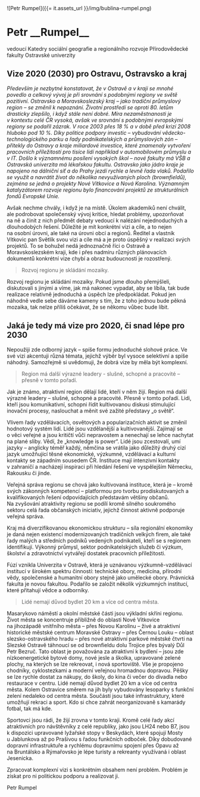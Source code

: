 <div class="persona">
![Petr Rumpel]({{= it.assets_url }}/img/bublina-rumpel.png)

  <div>
    <h1>Petr __Rumpel__</h1>
    <span>vedoucí Katedry sociální geografie a regionálního rozvoje Přírodovědecké fakulty Ostravské univerzity</span>
  </div>
</div>

Vize 2020 (2030) pro Ostravu, Ostravsko a kraj
----------------------------------------------

*Především je nezbytné konstatovat, že v&nbsp;Ostravě a v&nbsp;kraji se mnohé povedlo a celkový vývoj je při srovnání s&nbsp;podobnými regiony ve světě pozitivní. Ostravsko a Moravskoslezský kraj &ndash; jako tradiční průmyslový region &ndash; se změnil k&nbsp;nepoznání. Životní prostředí se oproti 80.&nbsp;letům drasticky zlepšilo, i&nbsp;když stále není dobré. Míra nezaměstnanosti je v&nbsp;kontextu celé ČR vysoká, avšak ve srovnání s&nbsp;podobnými evropskými regiony se podařil zázrak. V&nbsp;roce 2003 přes 18&nbsp;% a v&nbsp;době před krizí 2008 hluboko pod 10&nbsp;%. Díky politice podpory investic &ndash; vybudování vědecko-technologického parku a řady podnikatelských a průmyslových zón &ndash; přitekly do Ostravy a kraje miliardové investice, které znamenaly vytvoření pracovních příležitostí pro tisíce lidí například v&nbsp;automobilovém průmyslu a v&nbsp;IT. Došlo k&nbsp;významnému posílení vysokých škol &ndash; nové fakulty má VŠB a Ostravská univerzita má lékařskou fakultu. Ostravsko jako jádro kraje je napojeno na&nbsp;dálniční síť a do Prahy jezdí rychle a levně řada vlaků. Podařilo se využít a navrátit život do několika nevyužívaných ploch (brownfieldů), zejména se jedná o&nbsp;projekty Nové Vítkovice a Nová Karolina. Významným katalyzátorem rozvoje regionu bylo financování projektů ze strukturálních fondů Evropské Unie.*

Avšak nechme chvály, i když je na&nbsp;místě. Úkolem akademiků není chválit, ale podrobovat společenský vývoj kritice, hledat problémy, upozorňovat na&nbsp;ně a činit z&nbsp;nich předmět debaty vedoucí k&nbsp;nalézání nejednoduchých a dlouhodobých řešení. Důležité je mít konkrétní vizi a cíle, a to nejen na&nbsp;osobní úrovni, ale také na&nbsp;úrovni obcí a regionů. Ředitel a vlastník Vítkovic pan Světlík svou vizi a cíle má a je proto úspěšný v&nbsp;realizaci svých projektů. To se bohužel nedá jednoznačně říci o&nbsp;Ostravě a Moravskoslezském kraji, kde i&nbsp;přes nadmíru různých plánovacích dokumentů konkrétní vize chybí a obraz budoucnosti je rozostřený.

> Rozvoj regionu je skládání mozaiky.

Rozvoj regionu je skládání mozaiky. Pokud jsme dlouho přemýšleli, diskutovali s&nbsp;jinými a víme, jak má nakonec vypadat, aby se líbila, tak bude realizace relativně jednoduchá a úspěch lze předpokládat. Pokud jen náhodně vedle sebe dáváme kameny s&nbsp;tím, že z&nbsp;toho jednou bude pěkná mozaika, tak nelze příliš očekávat, že se někomu vůbec bude líbit.

Jaká je tedy má vize pro 2020, či&nbsp;snad lépe pro 2030
----------------------------------------------------

Nepoužiji zde odborný jazyk &ndash; spíše formu jednoduché slohové práce. Ve své vizi akcentuji různá témata, jejichž výběr byl vysoce selektivní a spíše náhodný. Samozřejmě si uvědomuji, že dobrá vize by měla být komplexní. 

> Region má další výrazné leadery - slušné, schopné a pracovité – přesně v tomto pořadí.

Jak je známo, atraktivní region dělají lidé, kteří v&nbsp;něm žijí. Region má další výrazné leadery &ndash; slušné, schopné a pracovité. Přesně v&nbsp;tomto pořadí. Lidi, kteří jsou komunikativní, schopni řídit kultivovanou diskusi stimulující inovační procesy, naslouchat a měnit své zažité představy „o světě“. 

Vlivem řady vzdělávacích, osvětových a popularizačních aktivit se změnil hodnotový systém lidí. Lidé jsou vzdělanější a kultivovanější. Zajímají se o&nbsp;věci veřejné a jsou kritičtí vůči nepravostem a nenechají se lehce nachytat na&nbsp;plané sliby. Vědí, že „knowledge is power“. Lidé jsou zcestovalí, umí jazyky &ndash; anglicky téměř každý, němčina se vrátila jako důležitý druhý cizí jazyk umožňující těsné ekonomické, výzkumné, vzdělávací a kulturní kontakty se západním sousedem ČR. Instituce mají intenzivní kontakty v&nbsp;zahraničí a nacházejí inspiraci při hledání řešení ve vyspělejším Německu, Rakousku či jinde.

Veřejná správa regionu se chová jako kultivovaná instituce, která je &ndash; kromě svých zákonných kompetencí &ndash; platformou pro tvorbu prodiskutovaných a kvalifikovaných řešení odpovídajících představám většiny občanů. Na&nbsp;zvyšování atraktivity regionu se podílí kromě silného soukromého sektoru celá řada občanských iniciativ, jejichž činnost aktivně podporuje veřejná správa.

Kraj má diverzifikovanou ekonomickou strukturu &ndash; síla regionální ekonomiky je daná nejen existencí modernizovaných tradičních velkých firem, ale také řady malých a středních podniků vedených podnikateli, kteří se s&nbsp;regionem identifikují. Výkonný průmysl, sektor podnikatelských služeb či výzkum, školství a zdravotnictví vytvářejí dostatek pracovních příležitosti.

Fúzí vznikla Univerzita v&nbsp;Ostravě, která je uznávanou výzkumně-vzdělávací institucí v&nbsp;širokém spektru činností: technické obory, medicína, přírodní vědy, společenské a humanitní obory stejně jako umělecké obory. Právnická fakulta je novou fakultou. Podařilo se založit několik výzkumných institucí, které přitahují vědce a odborníky.

> Lidé nemají důvod bydlet 20&nbsp;km a více od centra města.

Masarykovo náměstí a okolní městské části jsou výkladní skříni regionu. Život města se koncentruje přibližně do oblasti Nové Vítkovice na&nbsp;jihozápadě vnitřního města &ndash; přes Novou Karolinu &ndash; živé a atraktivní historické městské centrum Moravské Ostravy &ndash; přes Černou Louku &ndash; oblast slezsko-ostravského hradu &ndash; přes nové atraktivní parkové městské čtvrti na Slezské Ostravě táhnoucí se od brownfieldu dolu Trojice přes bývalý Důl Petr Bezruč. Tato oblast je považována za atraktivní k&nbsp;bydlení &ndash; jsou zde nízkoenergetické bytové domy, nové jesle a školka, upravované zelené plochy, na&nbsp;kterých se lze rekreovat, i&nbsp;nová sportoviště. Vše je propojeno chodníky, cyklostezkami a moderní veřejnou hromadnou dopravou. Pěšky se lze rychle dostat za&nbsp;nákupy, do&nbsp;školy, do&nbsp;kina či večer do divadla nebo restaurace v&nbsp;centru. Lidé nemají důvod bydlet 20&nbsp;km a více od centra města. Kolem Ostravice směrem na&nbsp;jih byly vybudovány lesoparky s&nbsp;funkční zelení nedaleko od centra města. Součástí jsou také infrastruktury, které umožňují rekraci a sport. Kdo si chce zahrát neorganizovaně s&nbsp;kamarády fotbal, tak má kde.

Sportovci jsou rádi, že žijí zrovna v&nbsp;tomto kraji. Kromě celé řady akcí atraktivních pro návštěvníky z&nbsp;celé republiky, jako jsou LH24 nebo B7, jsou k&nbsp;dispozici upravované lyžařské stopy v&nbsp;Beskydách, které spojují Mosty u&nbsp;Jablunkova až po Prašivou s&nbsp;řadou funkčních odboček. Díky dobudované dopravní infrastruktuře a rychlému dopravnímu spojení přes Opavu až na&nbsp;Bruntálsko a Rýmařovsko je lépe turisty a rekreanty využívaná i&nbsp;oblast Jesenicka.

Zpracovat komplexní vizi s&nbsp;konkrétním obsahem není problém. Problém je získat pro ni politickou podporu a realizovat ji.

Petr Rumpel
